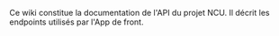 Ce wiki constitue la documentation de l'API du projet NCU. Il décrit les endpoints utilisés par l'App de front.